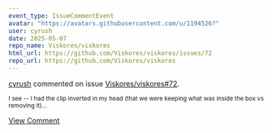 ```yaml
---
event_type: IssueCommentEvent
avatar: "https://avatars.githubusercontent.com/u/1194526?"
user: cyrush
date: 2025-05-07
repo_name: Viskores/viskores
html_url: https://github.com/Viskores/viskores/issues/72
repo_url: https://github.com/Viskores/viskores
---
```


<a href='https://github.com/cyrush' target='_blank'>cyrush</a> commented on issue <a href='https://github.com/Viskores/viskores/issues/72' target='_blank'>Viskores/viskores#72</a>.

<small>I see -- I had the clip inverted in my head (that we were keeping what was inside the box vs removing it)...</small>

<a href='https://github.com/Viskores/viskores/issues/72' target='_blank'>View Comment</a>